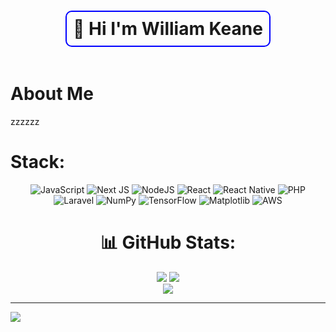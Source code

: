 <div align="center">
  <h1 style="border: 2px solid blue; padding: 10px; border-radius: 10px; display: inline-block;">
    👋 Hi I'm William Keane
  </h1>
</div>



# About Me
zzzzzz
# Stack:

<div align="center">
  <img src="https://img.shields.io/badge/javascript-%23323330.svg?style=for-the-badge&logo=javascript&logoColor=%23F7DF1E" alt="JavaScript"/>
  <img src="https://img.shields.io/badge/Next-black?style=for-the-badge&logo=next.js&logoColor=white" alt="Next JS"/>
  <img src="https://img.shields.io/badge/node.js-6DA55F?style=for-the-badge&logo=node.js&logoColor=white" alt="NodeJS"/>
  <img src="https://img.shields.io/badge/react-%2320232a.svg?style=for-the-badge&logo=react&logoColor=%2361DAFB" alt="React"/>
  <img src="https://img.shields.io/badge/react_native-%2320232a.svg?style=for-the-badge&logo=react&logoColor=%2361DAFB" alt="React Native"/>
  <img src="https://img.shields.io/badge/php-%23777BB4.svg?style=for-the-badge&logo=php&logoColor=white" alt="PHP"/>
  <img src="https://img.shields.io/badge/laravel-%23FF2D20.svg?style=for-the-badge&logo=laravel&logoColor=white" alt="Laravel"/>
  <img src="https://img.shields.io/badge/numpy-%23013243.svg?style=for-the-badge&logo=numpy&logoColor=white" alt="NumPy"/>
  <img src="https://img.shields.io/badge/TensorFlow-%23FF6F00.svg?style=for-the-badge&logo=TensorFlow&logoColor=white" alt="TensorFlow"/>
  <img src="https://img.shields.io/badge/Matplotlib-%23ffffff.svg?style=for-the-badge&logo=Matplotlib&logoColor=black" alt="Matplotlib"/>
  <img src="https://img.shields.io/badge/AWS-%23FF9900.svg?style=for-the-badge&logo=amazon-aws&logoColor=white" alt="AWS"/>
</div>



<div align="center">
  
# 📊 GitHub Stats:

![](https://github-readme-stats.vercel.app/api?username=williamkeane112&theme=tokyonight&hide_border=false&include_all_commits=false&count_private=false) 
![](https://github-readme-stats.vercel.app/api/top-langs/?username=williamkeane112&theme=tokyonight&hide_border=false&include_all_commits=false&count_private=false&layout=compact)<br/>
![](https://github-readme-streak-stats.herokuapp.com/?user=williamkeane112&theme=tokyonight&hide_border=false)

</div>

---
[![](https://visitcount.itsvg.in/api?id=williamkeane112&icon=0&color=0)](https://visitcount.itsvg.in)
<!-- Proudly created with GPRM ( https://gprm.itsvg.in ) -->
